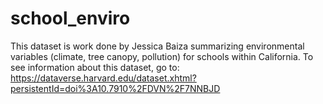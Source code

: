 # school_enviro
This dataset is work done by Jessica Baiza summarizing environmental variables (climate, tree canopy, pollution) for schools within California. 
To see information about this dataset, go to: https://dataverse.harvard.edu/dataset.xhtml?persistentId=doi%3A10.7910%2FDVN%2F7NNBJD 
